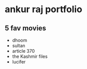 <h1>ankur raj portfolio </h1>
<h2> 5 fav movies </h2>
<ul>
<li>dhoom</li>
<li>sultan</li>
<li>article 370</li>
<li>the Kashmir files</li>
<li>lucifer</li>
<ul>
